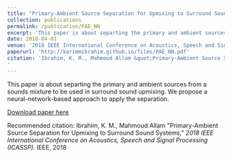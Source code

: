 ```yaml
---
title: "Primary-Ambient Source Separation for Upmixing to Surround Sound Systems"
collection: publications
permalink: /publication/PAE_NN
excerpt: 'This paper is about separting the primary and ambient sources from a sounds mixture to be used in surround sound upmixing. We propose a neural-network-based approach to apply the separation'
date: 2018-04-01
venue: '2018 IEEE International Conference on Acoustics, Speech and Signal Processing (ICASSP)'
paperurl: 'http://karimmibrahim.github.io/files/PAE_NN.pdf'
citation: 'Ibrahim, K. M., Mahmoud Allam &quot;Primary-Ambient Source Separation for Upmixing to Surround Sound Systems,&quot; <i>2018 IEEE International Conference on Acoustics, Speech and Signal Processing (ICASSP). </i> IEEE, 2018
'
---
```

This paper is about separting the primary and ambient sources from a sounds mixture to be used in surround sound upmixing. We propose a neural-network-based approach to apply the separation.

[Download paper here](http://karimmibrahim.github.io/files/PAE_NN.pdf)

Recommended citation: Ibrahim, K. M., Mahmoud Allam "Primary-Ambient Source Separation for Upmixing to Surround Sound Systems," <i>2018 IEEE International Conference on Acoustics, Speech and Signal Processing (ICASSP). </i> IEEE, 2018
